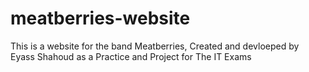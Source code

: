 # meatberries-website
This is a website for the band Meatberries, Created and devloeped by Eyass Shahoud as a Practice and Project for The IT Exams
